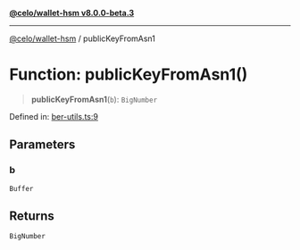[**@celo/wallet-hsm v8.0.0-beta.3**](../README.md)

***

[@celo/wallet-hsm](../README.md) / publicKeyFromAsn1

# Function: publicKeyFromAsn1()

> **publicKeyFromAsn1**(`b`): `BigNumber`

Defined in: [ber-utils.ts:9](https://github.com/celo-org/developer-tooling/blob/master/packages/sdk/wallets/wallet-hsm/src/ber-utils.ts#L9)

## Parameters

### b

`Buffer`

## Returns

`BigNumber`
